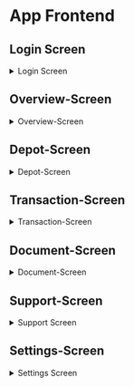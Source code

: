 # App Frontend


## Login Screen

<details>
<summary> Login Screen </summary>

<div style="display: flex; justify-content: center; align-items: center;">

    <figure style="margin: 0 20px; text-align: center;">
        <img src="images/app/login-screen/login-screen.png" width="60%">
        <figcaption>Screenshot of login screen</figcaption>
    </figure>

    <figure style="margin: 0 20px; text-align: center;">
        <img src="images/app/login-screen/login-screen-wrong-credentials.png" width="60%">
        <figcaption>Screenshot of failed login</figcaption>
    </figure>

</div>

The <strong>Login Screen </strong> in the <strong> AurumBanking-App </strong> provides users with a simple interface to enter their email and password for authentication.

<h3> Screen Elements </h3>

<ul>
    <li><strong>Penguin Mascot</strong>: A friendly penguin mascot is displayed prominently at the top of the screen, providing a welcoming visual.</li>
    <li><strong>Email Field</strong>: A text input field where the user can enter their email address.</li>
    <li><strong>Password Field</strong>: A password input field where the user can enter their account password. The password is masked for security.</li>
    <li><strong>Login Button</strong>: A button labeled "Login" that submits the email and password for authentication.</li>
</ul>


<h3> Behavior </h3>

<ul>
    <li><strong>Successful Login</strong>: If the user enters the correct email and password, they are authenticated and redirected to the app's main screen.</li>
    <li><strong>Failed Login</strong>: If the user enters incorrect login credentials, a small error message is displayed at the bottom of the screen, informing the user that their credentials are incorrect. The message helps guide the user to try again with the correct information.</li>
</ul>


<h3> Error Handling </h3>

<ul>
    <li><strong>Incorrect Credentials</strong>: When the login attempt fails due to incorrect email or password, a small, clear error message is shown to the user below the login fields, helping them understand the issue and try again.</li>
</ul>

</details>


## Overview-Screen

<details>
<summary> Overview-Screen </summary>

<h3> Overview-Screen </h3>

<p> In the following GIF, you can see the functional elements of the Overview Screen. It consists of the app scaffold with some shortcut icons below, which allow the user to quickly access certain pages. </p>



<p> Below that is the Depot segment, which displays the current depot value. This value is fetched and updated every 3 seconds. </p>

<p> Next are the recent transactions that the user has either received or executed. The three most recent transactions are shown. </p>

<p> Finally, there is the Chart Segment, which accumulates all transactions for a given day and displays them as a bar chart. 
It shows the current day, 2 days in the past, and 2 days in the future, as there may already be transactions scheduled for those days. 
Transactions for the current day are always displayed in the center. </p>

<p> When you tap approximately in the middle of the chart, a red marker appears to indicate that it is the current day. </p>

<p> In the following, you can see the Overview Screen in White Mode. </p>

<figure>
    <img src="images/app/overview-screen/Overview-Whitemode-1.png" width="80%">
    <figcaption>Overview-Screen in White-Mode</figcaption>
</figure>

<h3> Backend-Connection </h3>

<p>The <strong>Overview-Screen</strong> use the code in 
<code>OverviewViewModel</code> to connect to the backend services. 
Here's a summary of what the methods do and how they interact with the backend:
</p>

    <h4>Methods</h4>
    <ul>
        <li>
            <strong>getCurrentDepotValue</strong>: 
            <p>Retrieves the current depot value for a given customer ID by making an API call through <code>DepotService</code>. The response is handled asynchronously. If successful, it returns the depot value to the UI; otherwise, it logs an error. This function is used by the Depot-Display section.</p>
        </li>
        <li>
            <strong>getThreeLatestTransaction</strong>:
            <p>Fetches the three most recent transactions for a specified depot ID using <code>TransactionService</code>. The method asynchronously processes the response, returning the transactions to the UI or logging an error if the request fails. This is used by the section <strong>Letzte Transaktionen</strong> in the Overview-Screen.</p>
        </li>
        <li>
            <strong>getAllTransactionByDepotId</strong>:
            <p>Retrieves all transactions for a given depot ID. It then filters these transactions to include only those within the last three days and the next three days. After filtering, it calculates daily totals from these transactions and sends the data back to the UI. This method utilizes <code>getThreeLastDaysAndFutureDays</code> to filter the transactions and <code>calculateDailyTotals</code> to compute the totals used in diagrams.</p>
        </li>
        <li>
            <strong>calculateDailyTotals</strong>:
            <p>Takes a list of transactions and groups them by date. For each date, it calculates the net total by adding or subtracting amounts based on the transaction type (income or outcome). It is used for generating the data needed for diagrams.</p>
        </li>
        <li>
            <strong>getThreeLastDaysAndFutureDays</strong>:
            <p>Filters transactions to include only those that occurred within the last three days and the next three days from the current date. This filtered list is then used in <code>getAllTransactionByDepotId</code>.</p>
        </li>
    </ul>

</details>

## Depot-Screen
<details>

<summary> Depot-Screen </summary>

<h3> Depot-Screen Overview </h3>

<div style="display: flex; justify-content: space-around; align-items: center; text-align: center;">
<figure>
    <img src="./images/app/depot-screen/search-1.png" width="90%">
    <figcaption> Depot Screen Darkmode</figcaption>
</figure>

<figure>
    <img src="./images/app/depot-screen/Depot-Screen-Whitemode.png" width="90%">
    <figcaption>Depot Screen Whitemode</figcaption>
</figure>
</div>

<p>
  The Depot Screen is designed to give a basic overview over all relevant depot activities (transactions) and key figures. It
  also allows a search function across all transactions and can switch between displaying transactions from the past and
  planned transactions in the future
</p>

<h3>Key Elements:</h3>

<ul>
    <li>Depot Overview Box: Depot Value highlighted on top of the screen</li>
    <li>Search Box: Element to filter transactions</li>
    <li>Time Choice Button: Element to switch transactions from past and for future</li>
    <li>Transaction List: All Transactions that match the chosen attributes</li>
</ul>

<h3>Depot Overview Box:</h3>

<div style="text-align: center;">
<figure>
    <img src="./images/app/depot-screen/depot-screen-value.png" width="40%">
    <figcaption>Screenshot of Depot Screen with depot overview Box</figcaption>
</figure>
</div>

<p>
  The Depot Overview Box is the same element as the once used at the **Overview Screen**. It is used to display the current
  Deposit Value and the uses currency area.
</p>

<h3>Search Box</h3>

<div style="text-align: center;">
<figure>
    <img src="./images/app/depot-screen/depot-screen-overview-suche.png" width="40%">
    <figcaption>Screenshot of Search Box Element at Depot Screen</figcaption>
</figure>
</div>

<p>
  The Search Box Element allows a selection of the displayed transactions for a given text value. It will than filter the
  transaction list for transactions, that contain the given text in the recipient-attribute.
</p>


<p>
    The user can enter strings in the search field and search either by clicking the <strong>Search</strong> button or by using the <strong>Vergangene</strong> or <strong>Zukünftig</strong> toggle switch.
</p>

<p>You can filter by the following elements:</p>
<ul>
  <li><strong>Recipient</strong></li>
  <li><strong>IBAN</strong></li>
  <li><strong>Purpose of Use</strong></li>
  <li><strong>Date and Time of First Execution</strong></li>
  <li><strong>Money Value</strong></li>
</ul>

<div style="display: flex; justify-content: space-around; align-items: center; text-align: center;">

<figure style="margin: 10px;">
    <img src="images/app/depot-screen/search-1.png" width="80%">
    <figcaption> Filtering via switch <strong>Vergangen</strong> </figcaption>
</figure>

<figure style="margin: 10px;">
    <img src="images/app/depot-screen/search-2.png" width="80%">
    <figcaption> Filtering via switch <strong>Zukünftig</strong> </figcaption>
</figure>

</div>

<div style="display: flex; justify-content: space-around; align-items: center; text-align: center;">

<figure style="margin: 10px;">
    <img src="images/app/depot-screen/search-5.png" width="80%">
    <figcaption> Filtering via switch Search-String and <strong>Vergangen</strong></figcaption>
</figure>

<figure style="margin: 10px;">
    <img src="images/app/depot-screen/search-3.png" width="80%">
    <figcaption> Filtering via switch Search-String and <strong>Zukünftig</strong> </figcaption>
</figure>

</div>

<figure style="margin: 10px;">
    <img src="images/app/depot-screen/search-4.png" width="40%">
    <figcaption> Filtering via switch Search-String and <strong>Zukünftig</strong> with no matching result </figcaption>
</figure>



<h3>Time Choice Button:</h3>

<div style="text-align: center;">
<figure>
    <img src="./images/app/depot-screen/depot-screen-overview-suche.png" width="40%">
    <figcaption>Screenshot of Time Choice Button</figcaption>
</figure>
</div>

<p>
  With the Time Choice Button Element, the user can switch between displaying transactions from the past or future.
  By default, the button is set to "Vergangen" and will display past transactions. The text in the Search Box acts in addition
  to this. So the transaction list will only display transactions in the chosen time frame with the given search text.
</p>

<h3>Transaction List:</h3>

<div style="text-align: center;">
<figure>
    <img src="./images/app/depot-screen/depot-screen-overview-three-dots.png" width="40%">
    <figcaption>Screenshot of Transaction List</figcaption>
</figure>
</div>

<p>
  The Transaction List displays all transactions, that fit in the given parameters out of Search Box and Time Choice Button.
  It is managed via a LazyColumn and sorted descending via the initial transaction date (dateTimeOfFirstExecutionLocalDate).
</p>

<p>
  The list elements are also TransactionCard-elements such as used on the <strong>Overview Screen</strong>. Cash income will be
  displayed green, cash outflows red. By clicking at the 3-point-button at the element, the user switches to the
  TransactionDetailScreen as subview of the DepotScreen.
</p>

<h3>Transaction Detail Screen:</h3>

<div style="display: flex; justify-content: space-around; align-items: center; text-align: center;">
<figure>
    <img src="images/app/depot-screen/Transaction-Details-Screen.png" width="80%">
    <figcaption> Transaction-Detail-Screen</figcaption>
</figure>

<figure>
    <img src="./images/app/depot-screen/Transaction-Details-Screen-Whitemode.png" width="80%">
    <figcaption> Transaction-Detail-Screen Whitemode </figcaption>
</figure>

</div>

<p>
  The Transaction-Detail-Screen gives the user a more detailed view of a specific transaction. It also displayed the detailed
  Bank connection (IBAN and BIC) and the detailed date and time of the transaction.
</p>

<h3>Backend-Connection</h3>

<p>The <code>DepotViewModel</code> for a Depot-Screen is uses to load data from a server. It has two main functions:</p>

<ul>
    <li>
        <p><strong><code>getTransactionById(callback: (TransactionResponse?) -> Unit)</code></strong>:</p>
        <ul>
            <li>Fetches a specific transaction based on the <code>transactionId</code> stored in the <code>SessionManager</code>.</li>
            <li>Performs the network call on a background thread.</li>
            <li>If successful, the result is returned via a callback; otherwise, an error is logged.</li>
        </ul>
    </li>
    <li>
        <p><strong><code>getAllTransactionByDepotId(depotId: Long, callback: (List&lt;TransactionResponse&gt;) -> Unit)</code></strong>:</p>
        <ul>
            <li>Retrieves all transactions for a specific depot based on the given <code>depotId</code>.</li>
            <li>The network call is also made asynchronously.</li>
            <li>Results are returned via the callback, or an empty list is returned in case of errors.</li>
        </ul>
    </li>
</ul>

<p>Both methods use <code>Retrofit</code> for network calls and <code>viewModelScope</code> to ensure execution on the correct thread. Errors are logged using <code>Log.e</code>.</p>

</details>

## Transaction-Screen

<details>
<summary>Transaction-Screen</summary>

<h3>Overview</h3>

<p> The <strong>Transaction Overview</strong> screen in the <strong>AurumBanking</strong> app allows users to choose between different types of transactions. The interface is designed for ease of use, allowing users to perform standard, international, or permanent transactions. </p>

<div style="text-align: center;">

    <figure>
        <img src="images/app/transaction-screen/transaction-option-view.png" width="40%">
        <figcaption>Screenshot of the main transaction view</figcaption>
    </figure>

</div>

<h4>Transaction Options</h4>

<ul>
    <li><strong>Standard Transfer</strong>:  
        This option allows users to perform a regular domestic bank transfer.
    </li>
    <li><strong>International Transfer</strong>:  
        Users can choose this option to send money to an account in a different country.
    </li>
    <li><strong>Permanent Order</strong>:  
        This option lets users set up a permanent order, which will regularly send a specified amount of money to a designated account.
    </li>
</ul>

<div style="display: flex; justify-content: space-around; align-items: center; text-align: center;">

    <figure style="margin: 10px;">
        <img src="images/app/transaction-screen/transaction-standart-transaction-screen.png" width="100%">
        <figcaption>Screenshot of the standard transaction screen</figcaption>
    </figure>

    <figure style="margin: 10px;">
        <img src="images/app/transaction-screen/transaction-international-transaction-screen.png" width="100%">
        <figcaption>Screenshot of the international transaction screen</figcaption>
    </figure>

    <figure style="margin: 10px;">
        <img src="images/app/transaction-screen/transaction-permanent-transaction.png" width="100%">
        <figcaption>Screenshot of the permanent transaction screen</figcaption>
    </figure>

</div>

<h3>Standard Transfer</h3>

<p> The <code>StandardTransferScreen</code> is specifically designed for domestic transfers. It offers a straightforward form where users can enter the necessary details to complete their transaction. </p>

<h4>Key Features</h4>

<ul>
    <li><strong>Recipient</strong>: Users must enter the name of the person or entity they are transferring money to.</li>
    <li><strong>IBAN</strong>: The International Bank Account Number (IBAN) of the recipient is required for the transaction.</li>
    <li><strong>BIC</strong>: The Bank Identifier Code (BIC) is another crucial piece of information for ensuring the transfer reaches the correct destination.</li>
    <li><strong>Amount</strong>: Users specify the amount they wish to transfer.</li>
    <li><strong>Purpose</strong>: An optional field where users can describe the reason for the transfer.</li>
    <li><strong>Execution Date</strong>: Users can select the date on which they want the transaction to be executed. This is particularly useful for scheduling future payments.</li>
</ul>

<h4>Validation and Error Handling</h4>

<ul>
    <li> The screen includes robust validation to ensure that all required fields are correctly filled out before the user can proceed.</li>
    <li> If a field is incorrectly filled or left blank, the user receives immediate feedback via highlighted fields and an error message.</li>
    <li> This validation process is crucial for preventing errors that could delay or fail the transaction.</li>
</ul>

<h4>Form Submission</h4>

<ul>
    <li> Once all required fields are validated, the user can submit the form to initiate the transfer.</li>
    <li> If the submission is successful, the user is redirected to a confirmation screen, affirming that their transaction is being processed.</li>
    <li> In case of a failure, a clear error message is displayed, allowing the user to understand what went wrong and take corrective action.</li>
</ul>

<h4>Edit and Review Mode</h4>

<ul>
    <li> Allows users to review and edit input details before final submission.</li>
</ul>


<h3>International Transfer</h3>

<p> The <code>International Transfer</code> screen is tailored for cross-border transactions, requiring additional input: </p>

<h4>Key Features</h4>

<ul>
    <li><strong>Country</strong>: Users must select the country to which they are transferring money.</li>
    <li><strong>Recipient</strong>: Users enter the name of the person or entity they are transferring money to.</li>
    <li><strong>IBAN</strong>: The International Bank Account Number (IBAN) of the recipient, which is crucial for the transaction.</li>
    <li><strong>BIC</strong>: The Bank Identifier Code (BIC) necessary to route the transfer to the correct bank.</li>
    <li><strong>Amount</strong>: Users specify the amount they wish to transfer.</li>
    <li><strong>Purpose</strong>: An optional field where users can describe the reason for the transfer.</li>
    <li><strong>Execution Date</strong>: The date on which the transaction is to be executed. This field is required and allows for future scheduling.</li>
</ul>

<h4>State Management</h4>

<ul>
    <li><strong>Editable State</strong>: The screen includes a toggle for editing mode, allowing users to either review or modify the details before confirming the transaction.</li>
    <li><strong>Error Handling</strong>: The <code>validateInput</code> function checks all fields for correctness, highlighting any issues directly in the UI by changing the border color of the problematic input fields.</li>
    <li><strong>Snackbar Notifications</strong>: If a user tries to submit the form with errors or if the transaction fails, a Snackbar message appears to inform the user.</li>
</ul>

<h4>Transaction Logic</h4>

<ul>
    <li><strong>Form Validation</strong>: Before submitting, the form is validated to ensure that all required fields are filled out. This is managed by checking the state of each input field and applying necessary validation rules.</li>
    <li><strong>ViewModel Interaction</strong>: The <code>TransferViewModel</code> handles the logic of creating and submitting a new transaction request. If the request is successful, the user is navigated to a success screen; otherwise, an error message is displayed via Snackbar.</li>
    <li><strong>Navigation</strong>: Upon successful validation and submission, the screen navigates the user to the <code>SuccessfulTransaction</code> route.</li>
</ul>


<h3>Permanent Order Transfer</h3>

<h4>Function Definition</h4>

<p> The <code>Permanent Order</code> screen allows users to set up recurring transactions. </p>

<h4>Key Features</h4>

<ul>
    <li><strong>Country</strong>: Stores the selected country for the transfer. Defaults to "Deutschland".</li>
    <li><strong>Recipient</strong>: Stores the name of the recipient of the transfer.</li>
    <li><strong>IBAN</strong>: Stores the IBAN (International Bank Account Number) of the recipient.</li>
    <li><strong>BIC</strong>: Stores the BIC (Bank Identifier Code) of the recipient's bank.</li>
    <li><strong>Amount</strong>: Stores the amount of money to be transferred.</li>
    <li><strong>Purpose</strong>: Stores the purpose or reference of the transfer.</li>
    <li><strong>First Execution Date</strong>: Stores the date for the first execution of the transfer.</li>
    <li><strong>Last Execution Date</strong>: Stores the date for the last execution of the transfer.</li>
    <li><strong>Transaction Classification</strong>: Stores the classification of the transaction, defaulted to "Dauerauftrag" (standing order).</li>
</ul>

<h4>State Management and Validation</h4>

<ul>
    <li><strong>isEditable</strong>: Controls whether the input fields are editable.</li>
    <li><strong>showSnackbar</strong>: Controls the visibility of the Snackbar for displaying messages.</li>
    <li><strong>snackbarMessage</strong>: Stores the message to be displayed in the Snackbar.</li>
    <li><strong>errorFields</strong>: Keeps track of the fields that have validation errors.</li>
</ul>

<h4>User Interface Elements</h4>

<ul>
    <li><strong>TransferInteractionScreenBar</strong>: A custom app bar that provides options to toggle edit mode and confirm the transaction.</li>
    <li><strong>OutlinedTextField</strong>: Used for input fields like recipient, country, IBAN, BIC, amount, and purpose.</li>
    <li><strong>DateChoiceButton</strong>: Custom button to select the first and last execution dates.</li>
    <li><strong>CreateBackOrEditButton</strong>: A button that either allows users to go back or toggle the edit mode.</li>
    <li><strong>CreateConfirmSendButton</strong>: A button that confirms the transaction and sends the data to the ViewModel for processing.</li>
</ul>


<h3>Handling Incomplete or Invalid Form Inputs</h3>

<p> In the transfer interaction screen, proper validation of user inputs is crucial to ensure that all required fields are completed and valid before proceeding. When a user attempts to submit the form with incomplete or invalid information, the system performs a series of checks. </p>

<h4>Process Overview</h4>

<ul>
    <li>Validation Check: The system checks all required fields to verify their completeness. This includes fields such as country, recipient, IBAN, BIC, amount, purpose, and execution dates.</li>
    <li>Error Notification: If any fields are empty or invalid, the user is notified through a snackbar message. This message typically prompts the user to correct the missing or incorrect information.</li>
    <li>UI Feedback: The interface provides visual feedback to guide the user in correcting the errors. This often involves highlighting the problematic fields or displaying specific error messages.</li>
</ul>


<h3>Screens in White Mode</h3>

<p> The app offers the option to switch to White Mode, providing a bright and clear user interface. </p>

<div style="display: flex; justify-content: space-around; align-items: center; text-align: center;">

    <figure style="margin: 10px;">
        <img src="images/app/transaction-screen/transaction-standard-transaction-screen-whitemode.png" width="100%">
        <figcaption>Screenshot of the standard transaction screen in Whitemode</figcaption>
    </figure>

    <figure style="margin: 10px;">
        <img src="images/app/transaction-screen/transaction-international-transaction-screen-check-entries-whitemode.png" width="100%">
        <figcaption>Screenshot of the international transaction screen in Whitemode</figcaption>
    </figure>

    <figure style="margin: 10px;">
        <img src="images/app/transaction-screen/transaction-permanent-transaction-screen-with-calendar-whitemode.png" width="100%">
        <figcaption>Screenshot of the permanent transaction screen in Whitemode</figcaption>
    </figure>

</div>

</details>


## Document-Screen

<details>
<summary> Document-Screen </summary>


<h3> Document-Overview-Screen </h3>

<p>
When you click on <strong>Dokumente</strong> in the navigation bar of the app, you are taken to the overview page of the Documents screen. 
Here, you can choose between <strong>Posteingang</strong>, <strong>Dokumente abfotografieren</strong> , <strong>Dokumente Scann</strong> und <strong>Kontoauszug.</strong> 
</p>


<figure>
    <img src="images/app/documentation-screen/documents-screen-main-screen.png" width="40%">
    <figcaption>Document-Overview-Screen</figcaption>
</figure>


<h3> Document-Inbox-Screen </h3>

<p>
When you then press <strong>Inbox</strong>,
you are taken to the Inbox screen, where incoming messages are displayed. 
The data shown are local data generated during the runtime of the app. 
This simply returns a list of inbox data to the screen.
If you click on the Inbox-Icon the app will navigate you to the <strong>Inbox-Detail-Screen</strong> 
</p>

<div style="display: flex; justify-content: space-around; align-items: center; text-align: center;">

<figure>
    <img src="images/app/documentation-screen/inbox.png" width="80%">
    <figcaption>Inbox-Screen</figcaption>
</figure>

<figure>
    <img src="images/app/documentation-screen/inbox-1.png" width="80%">
    <figcaption>Inbox-Detail-Screen</figcaption>
</figure>

</div>

<p>
When you then press <strong>Inbox</strong>,
you are taken to the Inbox screen, where incoming messages are displayed. 
The data shown are local data generated during the runtime of the app. 
This simply returns a list of inbox data to the screen.
When you click on the Inbox-Icon the app will navigate you to the <strong>Inbox-Detail-Screen</strong> 
</p>

<h3> Document-Photograph-Screen </h3>

<p>
When you want to navigate to the <strong>Dokumente abfotografieren</strong> section. This will open a new pop-up which ask you the permission to use the camera. 
</p>

<p>
After you give the app the permission to use the camera, the app will show a windows where you can use the camera to capture an image. 
The image will be stored in on the device media in the directory <strong>AurumBanking.</strong> 
</p>

<div style="display: flex; justify-content: space-around; align-items: center; text-align: center;">
<figure>
    <img src="images/app/documentation-screen/dokumente-abfotografieren-1.png" width="80%">
    <figcaption>Camera Permission-Request</figcaption>
</figure>

<figure>
    <img src="images/app/documentation-screen/dokumente-abfotografieren-2.png" width="80%">
    <figcaption>Camera View</figcaption>
</figure>

<figure>
    <img src="images/app/documentation-screen/dokumente-abfotografieren-3.png" width="80%">
    <figcaption>Device Storage <strong>AurumBanking</strong> </figcaption>
</figure>

</div>

<p>
If you denied the permission for the camera the following screen will appear. And you can't use the camera until you give the app the permission to use the camera. 
</p>

<figure>
    <img src="images/app/documentation-screen/dokumente-abfotografieren-4.png" width="40%">
    <figcaption> Camera Permission Denied </figcaption>
</figure>

<h3> Document-Scan-Screen </h3>

<p>
If you click on the <strong>Dokumente scannen</strong> section. This will open a scan utilities. 
The tool will automatically scan documents for you. 
After you scan the object it will save the file on the local device storage in the folder <strong>AurumBanking</strong> as PDF-File.
Besides that you have many option to edit your taken file.
</p>

<p>
This scan utilities is provided by google for android apps. For more information you can read the following <a href="https://developers.google.com/ml-kit/vision/doc-scanner?hl=de">ML Kit official documentation</a>.
</p>

<div style="display: flex; justify-content: space-around; align-items: center; text-align: center;">
<figure>
    <img src="images/app/documentation-screen/dokumente-scannen-1.png" width="80%">
    <figcaption> Scanning - Process </figcaption>
</figure>

<figure>
    <img src="images/app/documentation-screen/dokumente-scannen-2.png" width="80%">
    <figcaption> Scan-Result </figcaption>
</figure>

<figure>
    <img src="images/app/documentation-screen/dokumente-scannen-3.png" width="80%">
    <figcaption> File save on local storage </figcaption>
</figure>
</div>


<h3> Document-Export-Screen </h3>

<p> The last functionality of the Document-View of the App is the document export. </p>

<p> The <strong>Document-Export-Screen</strong> consist of 3 Textfield, option-field and one export-button.</p>

<figure>
    <img src="images/app/documentation-screen/dokumente-kontoauszug-1.png" width="40%">
    <figcaption> Document-Export-Screen </figcaption>
</figure>

<p> 
The user must fill in all fields and confirm the option in order to perform an export. 
When they click on the <strong>Erste Transaktionsdatum</strong> or <strong>Letzte Transaktionsdatum</strong> fields, a DateTimePicker is triggered, allowing them to select the date and time.
</p>

<div style="display: flex; justify-content: space-around; align-items: center; text-align: center;">
<figure>
    <img src="images/app/documentation-screen/dokumente-kontoauszug-9.png" width="80%">
    <figcaption> DateTimePicker </figcaption>
</figure>


<figure>
    <img src="images/app/documentation-screen/dokumente-kontoauszug-10.png" width="80%">
    <figcaption> DateTimePicker </figcaption>
</figure>
</div>

<div style="display: flex; justify-content: space-around; align-items: center; text-align: center;">
<figure>
    <img src="images/app/documentation-screen/dokumente-kontoauszug-11.png" width="80%">
    <figcaption> Shorted DateTimePicker </figcaption>
</figure>

<figure>
    <img src="images/app/documentation-screen/dokumente-kontoauszug-12.png" width="80%">
    <figcaption> Shorted DateTimePicker </figcaption>
</figure>
</div>

<figure>
    <img src="images/app/documentation-screen/dokumente-kontoauszug-2.png" width="40%">
    <figcaption> Completed Export Form </figcaption>
</figure>

<p>
If not all fields are filled in, the user will receive an error notification, and the missing field will be highlighted in red.
</p>
<div style="display: flex; justify-content: space-around; align-items: center; text-align: center;">

<figure>
    <img src="images/app/documentation-screen/dokumente-kontoauszug-4.png" width="80%">
    <figcaption> Error Missing Check Option-Field </figcaption>
</figure>
<figure>
    <img src="images/app/documentation-screen/dokumente-kontoauszug-5.png" width="80%">
    <figcaption> Error Missing Required Field </figcaption>
</figure>

<figure>
    <img src="images/app/documentation-screen/dokumente-kontoauszug-6.png" width="80%">
    <figcaption> UI Error Missing Required Field </figcaption>
</figure>
</div>

<p>
If the export is successfully completed, the user will be informed, and the export will create a PDF file, which will be saved locally.
</p>

<div style="display: flex; justify-content: space-around; align-items: center; text-align: center;">
<figure>
    <img src="images/app/documentation-screen/dokumente-kontoauszug-3.png" width="80%">
    <figcaption> Successful Export </figcaption>
</figure>

<figure>
    <img src="images/app/documentation-screen/dokumente-kontoauszug-7.png" width="80%">
    <figcaption> Local Export Storage </figcaption>
</figure>

<figure>
    <img src="images/app/documentation-screen/dokumente-kontoauszug-8.png" width="80%">
    <figcaption> The PDF-Result of the Export </figcaption>
</figure>
</div>

</details>

## Support-Screen

<details>
<summary>Support Screen </summary>

<h3> Support Option View </h3>

<div style="text-align: center;">

    <figure>
        <img src="images/app/support-screen/support_main_view.png" width="40%">
        <figcaption>Screenshot of the main support view</figcaption>
    </figure>

</div>

<h3> Support Option View </h3>

<p> The <strong>Support Option View</strong> in the AurumBanking app is designed to provide users with various options to resolve any issues or answer questions quickly and efficiently. </p>

<h4> Options: </h4>

<ol>
    <li><strong>Support Inquiry</strong>:  
        Tap the mail icon to send a direct support request.
    </li>
    <li><strong>Phone Support</strong>:  
        Users can choose to contact customer support by phone. Tapping opens the integrated telephone app on the used mobile device. The number is automatically inserted.
    </li>
    <li><strong>FAQ Section</strong>:  
        The information icon leads users to the frequently asked questions (FAQ) section.
    </li>
</ol>

<h3> Support Request View </h3>
<div style="display: flex; justify-content: space-around; align-items: center; text-align: center;">

    <figure style="margin: 10px;">
        <img src="images/app/support-screen/support-request-view.png" width="100%">
        <figcaption>Screenshot of the support request screen</figcaption>
    </figure>

    <figure style="margin: 10px;">
        <img src="images/app/support-screen/support-request-view-success.png" width="100%">
        <figcaption>Screenshot of the error message</figcaption>
    </figure>

    <figure style="margin: 10px;">
        <img src="images/app/support-screen/suppot-request-view-fail.png" width="100%">
        <figcaption>Screenshot of the success message</figcaption>
    </figure>

</div>

<h4> Support Request Screen </h4>

<p> This screen allows users to submit a support request by filling out the necessary information. The user can enter their legal name, the type of inquiry, their email address, and a message detailing their issue. </p>

<ul>
    <li><strong>Legal Name</strong>: The user's legal name, which is provided from the session manager.</li>
    <li><strong>Type of Inquiry</strong>: Users can choose from a dropdown-menu (e.g., Überweisung, Konto, Benutzerdaten).</li>
    <li><strong>Email Address</strong>: The user's contact email address, which also is provided.</li>
    <li><strong>Message</strong>: A text field where the user can enter their specific issue or question.</li>
</ul>


<p> At the bottom, there is a <strong>Send</strong> button that the user can tap to submit the support request. When the button is clicked, the user inputs get checked. For example the message field must be filled and the type must be selected.
At the top is a small menu bar with a check icon with the same functionality as the "senden" button </p> 

<h4> Support Request Submitted (Success) Screen </h4>

<p> Once the user successfully submits their support request, a confirmation popup appears to inform them that their request has been received. This dialog reassures the user that their inquiry is being processed. </p>

<ul>
    <li><strong>Confirmation Message</strong>: "Anfrage gesendet" — informs the user that the support request has been sent.</li>
    <li><strong>Details</strong>: The message also states that the request will be processed as quickly as possible.</li>
</ul>


<p> The user can tap <strong>OK</strong> to dismiss the popup and return to the app. </p>>

<h4> Support Request Error (Failure) Screen </h4>

If there are any issues with the support request submission (e.g., missing required fields), the user is shown an error popup. This message prompts the user to complete the missing information.

<ul>
    <li><strong>Error Message</strong>: "Fehler" — indicates that an error occurred during the submission process.</li>
    <li><strong>Details</strong>: The message encourages the user to "Bitte füllen Sie alle Felder korrekt aus." (Please fill out all fields correctly).</li>
    <li><strong>Sending Error</strong>: If there is an error from sending, there is a different error message to inform the user.</li>
</ul>


The user can tap <strong>OK</strong> to dismiss the error and return to the form to correct the mistakes.

<h3> Support Sub Screens </h3>

<div style="display: flex; justify-content: space-around; align-items: center; text-align: center;">

    <figure style="margin: 10px;">
        <img src="images/app/support-screen/FAQ-Screen.png" width="100%">
        <figcaption>Screenshot of the FAQ screen</figcaption>
    </figure>

    <figure style="margin: 10px;">
        <img src="images/app/support-screen/telephone-support-screen.png" width="100%">
        <figcaption>Screenshot of the telephone support</figcaption>
    </figure>

    <figure style="margin: 10px;">
        <img src="images/app/support-screen/telephone-app-screen.png" width="100%">
        <figcaption>Screenshot of telephone app screen</figcaption>
    </figure>

</div>

<h4> FAQ Screen </h4>


<p> This screen provides users with a Frequently Asked Questions (FAQ) section, helping them resolve common issues and inquiries. Users can expand the questions to read answers about setting up their account, the security of the app, and how to transfer money to another account. </p>

<strong> Key Elements: </strong>

<ul>
    <li><strong>FAQ Cards</strong>: The screen displays collapsible cards for each FAQ topic.</li>
    <li><strong>Questions Addressed</strong>:
        <ul>
            <li>Setting up a new account in the app.</li>
            <li>Security measures to protect the account.</li>
            <li>Transferring money to another account.</li>
        </ul>
    </li>
</ul>


<h4> Telephone Support Screen </h4>


<p> This screen allows users to access AurumBanking's telephone support. The app provides the contact information, including the phone number and business hours (Monday to Friday, 8:00 - 20:00), enabling users to get direct support from customer service.
</p>

<ul>
    <li><strong>Key Elements</strong>:</li>
    <ul>
        <li><strong>Phone Number Display</strong>: The contact number for customer service.</li>
        <li><strong>Support Hours</strong>: Operating hours are clearly displayed for user reference.</li>
    </ul>
</ul>

<h4> Telephone App Screen </h4>


<p> This screen shows the user's telephone dialer with the AurumBanking support number pre-filled. From this screen, the user can directly call the support line, create a new contact, add the number to an existing contact, or send an SMS. </p>

<ul>
    <li><strong>Key Elements</strong>:</li>
    <ul>
        <li><strong>Dial Pad</strong>: The dialer pad with the pre-filled AurumBanking support number.</li>
        <li><strong>Options Menu</strong>: Additional options to create a new contact, add to an existing contact, or send an SMS.</li>
    </ul>
</ul>


<h3> Screens in White Mode </h3>

<div style="display: flex; justify-content: space-around; align-items: center; text-align: center;">

     <figure style="margin: 10px;">
        <img src="images/app/support-screen/support_main_view-whitemode.png" width="100%">
        <figcaption>Screenshot the support main view in whitemode</figcaption>
    </figure>

    <figure style="margin: 10px;">
        <img src="images/app/support-screen/support-request-view-whitemode.png" width="100%">
        <figcaption>Screenshot of the support request screen in whitemode</figcaption>
    </figure>   

    <figure style="margin: 10px;">
        <img src="images/app/support-screen/telephone-support-screen-whitemode.png" width="100%">
        <figcaption>Screenshot of the telephone support in whitemode</figcaption>
    </figure>

</div>

</details>



## Settings-Screen

<details>
<summary> Settings Screen </summary>

<h3> Settings Option Screen in AurumBanking App </h3>

<div style="display: flex; justify-content: center;">

    <figure style="margin-right: 20px;">
        <img src="images/app/settings-screen/settings-option-screen.png" width="60%">
        <figcaption>Screenshot of the settings option screen</figcaption>
    </figure>
    
    <figure>
        <img src="images/app/settings-screen/settings-option-screen-whitemode.png" width="60%">
        <figcaption>Screenshot of the settings option screen in white mode</figcaption>
    </figure>

</div>


<p>
    The <strong>Settings Option Screen</strong> in the <strong>AurumBanking</strong> app serves as the main hub for users to manage their personal settings. From this screen, the user can access various important functions related to their account and the app's appearance.
</p>

<h4> Overview of the Settings Option Screen </h4>

<p> Upon accessing the settings screen, the user is greeted by the app's mascot and a friendly prompt: **"Hier können Sie Einstellungen vornehmen!"**, which translates to "Here you can make settings!" in English. Below this prompt, the user is presented with three main options:
</p>

<ul>
    <li><strong>Personal Data (Persönliche Daten)</strong>: Allows the user to view and edit their personal information, such as their name, address, and contact details.</li>
    <li><strong>Change Password (Passwort ändern)</strong>: Provides a secure method for the user to change their account password.</li>
    <li><strong>Change Design (Design ändern)</strong>: Enables the user to switch between different design modes (e.g., light and dark mode) for the app's appearance.</li>
</ul>


<h4> Additional Notes </h4>

<ul>
    <li>This screen acts as a central location for managing account settings and appearance options within the app.</li>
    <li>The user can quickly access this screen by tapping the gear icon located in the top right corner of the main screen.</li>
</ul>


<h3> Change To Whitemode Screen </h3>
<div style="text-align: center;">

    <figure>
        <img src="images/app/settings-screen/settings-whitemode-screen-record.gif" width="40%">
        <figcaption>gif of changing to whitemode</figcaption>
    </figure>

</div>

<p>The <strong>AurumBanking</strong> app provides a setting option to change the visual design of the app. This allows the user to switch between different themes, such as a light or dark mode, depending on their preference.</p>

<h4>Overview of the White Mode Setting</h4>

<p>The white mode (or light mode) setting is accessible from the <strong>Settings</strong> screen within the AurumBanking app. Upon selecting this option, the user interface of the app transitions to a lighter color palette, making it easier to view in well-lit environments.</p>

<p>By selecting the <strong>Möchten Sie auf White-Mode/Dark-Mode wechseln</strong> option, the user can alter the appearance of the app. The app will ask for confirmation, and after clicking <strong>"verstanden"</strong>, the app will switch to the desired mode.</p>


<h3> Change Password Screen in AurumBanking App </h3>

<div style="display: flex; justify-content: center;">
    
    <figure style="margin-right: 20px;">
        <img src="images/app/settings-screen/settings-new-password-screen.png" width="60%">
        <figcaption>Screenshot of the new password screen</figcaption>
    </figure>
    
    <figure>
        <img src="images/app/settings-screen/settings-new-password-screen-whitemode.png" width="60%">
        <figcaption>Screenshot of the new password screen in white mode</figcaption>
    </figure>
    
</div>

<h4> Change Password Screen in AurumBanking App </h4>

<p>The <strong>Change Password Screen</strong> in the <strong>AurumBanking</strong> app allows users to securely update their account password. This screen provides an intuitive and user-friendly interface for changing the password in three simple steps.</p>

<h4> Overview of the Change Password Screen </h4>

<p>Upon accessing this screen, the user is prompted with the message <strong>"Hier können Sie ihr Passwort ändern!"</strong>, which translates to "Here you can change your password!" in English.</p>

<p>The user is presented with three fields:</p>
<ul>
    <li><strong>Old Password (Altes Passwort)</strong>: The user enters their current password.</li>
    <li><strong>New Password (Neues Passwort)</strong>: The user enters a new password they would like to set.</li>
    <li><strong>Repeat New Password (Neues Passwort wiederholen)</strong>: The user repeats the new password for confirmation.</li>
</ul>

<p>At the bottom, the user can tap the <strong>"Bestätigen"</strong> (Confirm) button to complete the password change process.</p>

<h4> Additional Notes </h4>

<ul>
    <li>The change password process is designed to ensure security, requiring the user to input their old password before confirming the new one.</li>
    <li>This screen can be accessed from the <strong>Settings</strong> menu by selecting the <strong>Change Password</strong> option.</li>
</ul>



<h3> Personal Data Screen in AurumBanking App </h3>

<div style="display: flex; justify-content: center;">
    
    <figure style="margin-right: 20px;">
        <img src="images/app/settings-screen/settings-personal-data-screen.png" width="60%">
        <figcaption>Screenshot of settings personal data</figcaption>
    </figure>
    
    <figure>
        <img src="images/app/settings-screen/settings-personal-data-screen-whitemode.png" width="60%">
        <figcaption>Screenshot of settings personal data in whitemode</figcaption>
    </figure>
    
</div>



<p>The <strong>Personal Data Screen</strong> in the <strong>AurumBanking</strong> app allows the user to view their account information in a detailed and structured format. This screen provides essential details about the user's account, such as their legal name, address, contact information, and account number.</p>

<h4> Overview of the Personal Data Screen </h4>

<p>On this screen, the user can see their information displayed clearly under the following categories:</p>
<ul>
    <li><strong>Profile Picture</strong>: Profile Picture of the user.</li>
    <li><strong>Legal Name</strong>: The full legal name of the account holder.</li>
    <li><strong>Address</strong>: The account holder's address, including street, postal code, city, and country.</li>
    <li><strong>Phone Number</strong>: The user's contact phone number.</li>
    <li><strong>Email Address</strong>: The registered email associated with the user's account.</li>
    <li><strong>Account Number</strong>: The unique account number assigned to the user.</li>
</ul>


<h4> Additional Notes </h4>

<ul>
    <li>The user can access this screen by navigating through the <strong>Settings</strong> menu and selecting the <strong>Personal Data</strong> option.</li>
    <li>All the data shown here is private and secure, ensuring that only the account holder has access to their personal details.</li>
</ul>

</details>

